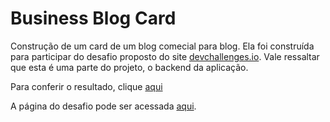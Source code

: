# Business Blog Card

Construção de um card de um blog comecial para blog. Ela foi construída para participar do desafio proposto do site [devchallenges.io](https://devchallenges.io). Vale ressaltar que esta é uma parte do projeto, o backend da aplicação.

Para conferir o resultado, clique [aqui](https://business-blog-card-teal.vercel.app/)

A página do desafio pode ser acessada [aqui](https://devchallenges.io/challenge/28).